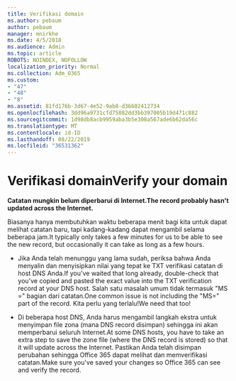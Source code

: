 ```yaml
---
title: Verifikasi domain
ms.author: pebaum
author: pebaum
manager: mnirkhe
ms.date: 4/5/2018
ms.audience: Admin
ms.topic: article
ROBOTS: NOINDEX, NOFOLLOW
localization_priority: Normal
ms.collection: Adm_O365
ms.custom:
- "47"
- "48"
- "8"
ms.assetid: 81fd176b-3d67-4e52-9ab8-d36602412734
ms.openlocfilehash: 3dd96a9731cfd75882dd3bb397005b19d471c882
ms.sourcegitcommit: 1d98db8acb9959aba3b5e308a567ade6b62da56c
ms.translationtype: MT
ms.contentlocale: id-ID
ms.lasthandoff: 08/22/2019
ms.locfileid: "36531362"
---
```

# <a name="verify-your-domain"></a><span data-ttu-id="1aff0-102">Verifikasi domain</span><span class="sxs-lookup"><span data-stu-id="1aff0-102">Verify your domain</span></span>

 <span data-ttu-id="1aff0-103">**Catatan mungkin belum diperbarui di Internet.**</span><span class="sxs-lookup"><span data-stu-id="1aff0-103">**The record probably hasn't updated across the Internet.**</span></span>
  
<span data-ttu-id="1aff0-104">Biasanya hanya membutuhkan waktu beberapa menit bagi kita untuk dapat melihat catatan baru, tapi kadang-kadang dapat mengambil selama beberapa jam.</span><span class="sxs-lookup"><span data-stu-id="1aff0-104">It typically only takes a few minutes for us to be able to see the new record, but occasionally it can take as long as a few hours.</span></span> 
  
- <span data-ttu-id="1aff0-105">Jika Anda telah menunggu yang lama sudah, periksa bahwa Anda menyalin dan menyisipkan nilai yang tepat ke TXT verifikasi catatan di host DNS Anda.</span><span class="sxs-lookup"><span data-stu-id="1aff0-105">If you've waited that long already, double-check that you've copied and pasted the exact value into the TXT verification record at your DNS host.</span></span> <span data-ttu-id="1aff0-106">Salah satu masalah umum tidak termasuk "MS =" bagian dari catatan.</span><span class="sxs-lookup"><span data-stu-id="1aff0-106">One common issue is not including the "MS=" part of the record.</span></span> <span data-ttu-id="1aff0-107">Kita perlu yang terlalu!</span><span class="sxs-lookup"><span data-stu-id="1aff0-107">We need that too!</span></span>

- <span data-ttu-id="1aff0-108">Di beberapa host DNS, Anda harus mengambil langkah ekstra untuk menyimpan file zona (mana DNS record disimpan) sehingga ini akan memperbarui seluruh Internet.</span><span class="sxs-lookup"><span data-stu-id="1aff0-108">At some DNS hosts, you have to take an extra step to save the zone file (where the DNS record is stored) so that it will update across the Internet.</span></span> <span data-ttu-id="1aff0-109">Pastikan Anda telah disimpan perubahan sehingga Office 365 dapat melihat dan memverifikasi catatan.</span><span class="sxs-lookup"><span data-stu-id="1aff0-109">Make sure you've saved your changes so Office 365 can see and verify the record.</span></span>
